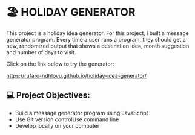 
#  🏖️ HOLIDAY GENERATOR

This project is a holiday idea generator. For this project, i built a message generator program. Every time a user runs a program, they should get a new, randomized output that shows a destination idea, month suggestion and number of days to visit.

Click on the link below to try the generator:

https://rufaro-ndhlovu.github.io/holiday-idea-generator/

## 💻 Project Objectives:

* Build a message generator program using  JavaScript
* Use Git version controlUse command line
* Develop locally on your computer

